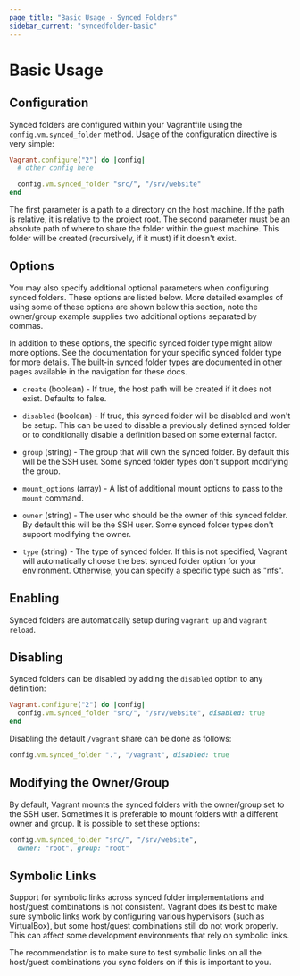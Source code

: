 ```yaml
---
page_title: "Basic Usage - Synced Folders"
sidebar_current: "syncedfolder-basic"
---
```


# Basic Usage

## Configuration

Synced folders are configured within your Vagrantfile using the
`config.vm.synced_folder` method. Usage of the configuration directive
is very simple:

```ruby
Vagrant.configure("2") do |config|
  # other config here

  config.vm.synced_folder "src/", "/srv/website"
end
```

The first parameter is a path to a directory on the host machine. If
the path is relative, it is relative to the project root. The second
parameter must be an absolute path of where to share the folder within
the guest machine. This folder will be created (recursively, if it must)
if it doesn't exist.

## Options

You may also specify additional optional parameters when configuring
synced folders. These options are listed below. More detailed examples of using
some of these options are shown below this section, note the owner/group example
supplies two additional options separated by commas.

In addition to these options, the specific synced folder type might
allow more options. See the documentation for your specific synced folder
type for more details. The built-in synced folder types are documented
in other pages available in the navigation for these docs.

* `create` (boolean) - If true, the host path will be created if it
  does not exist. Defaults to false.

* `disabled` (boolean) - If true, this synced folder will be disabled and
  won't be setup. This can be used to disable a previously defined synced
  folder or to conditionally disable a definition based on some external
  factor.

* `group` (string) - The group that will own the synced folder. By default
  this will be the SSH user. Some synced folder types don't support
  modifying the group.

* `mount_options` (array) - A list of additional mount options to pass
 to the `mount` command.

* `owner` (string) - The user who should be the owner of this synced folder.
  By default this will be the SSH user. Some synced folder types don't
  support modifying the owner.

* `type` (string) - The type of synced folder. If this is not specified,
  Vagrant will automatically choose the best synced folder option for your
  environment. Otherwise, you can specify a specific type such as "nfs".

## Enabling

Synced folders are automatically setup during `vagrant up` and
`vagrant reload`.

## Disabling

Synced folders can be disabled by adding the `disabled` option to
any definition:

```ruby
Vagrant.configure("2") do |config|
  config.vm.synced_folder "src/", "/srv/website", disabled: true
end
```

Disabling the default `/vagrant` share can be done as follows:

```ruby
config.vm.synced_folder ".", "/vagrant", disabled: true
```

## Modifying the Owner/Group

By default, Vagrant mounts the synced folders with the owner/group set
to the SSH user. Sometimes it is preferable to mount folders with a different
owner and group. It is possible to set these options:

```ruby
config.vm.synced_folder "src/", "/srv/website",
  owner: "root", group: "root"
```

## Symbolic Links

Support for symbolic links across synced folder implementations and
host/guest combinations is not consistent. Vagrant does its best to
make sure symbolic links work by configuring various hypervisors (such
as VirtualBox), but some host/guest combinations still do not work
properly. This can affect some development environments that rely on
symbolic links.

The recommendation is to make sure to test symbolic links on all the
host/guest combinations you sync folders on if this is important to you.
